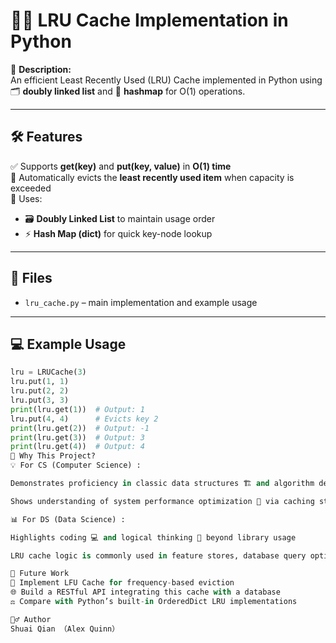 # 🚀✨ LRU Cache Implementation in Python

🔖 **Description:**  
An efficient Least Recently Used (LRU) Cache implemented in Python using 🗂️ **doubly linked list** and 🔑 **hashmap** for O(1) operations.

---

## 🛠️ Features

✅ Supports **get(key)** and **put(key, value)** in **O(1) time**  
🔁 Automatically evicts the **least recently used item** when capacity is exceeded  
🧩 Uses:
- 🗃️ **Doubly Linked List** to maintain usage order
- ⚡ **Hash Map (dict)** for quick key-node lookup

---

## 📂 Files

- `lru_cache.py` – main implementation and example usage

---

## 💻 Example Usage

```python
lru = LRUCache(3)
lru.put(1, 1)
lru.put(2, 2)
lru.put(3, 3)
print(lru.get(1))  # Output: 1
lru.put(4, 4)      # Evicts key 2
print(lru.get(2))  # Output: -1
print(lru.get(3))  # Output: 3
print(lru.get(4))  # Output: 4
🎯 Why This Project?
💡 For CS (Computer Science) :

Demonstrates proficiency in classic data structures 🏗️ and algorithm design ⚙️

Shows understanding of system performance optimization 🚀 via caching strategies

📊 For DS (Data Science) :

Highlights coding 💻 and logical thinking 🧠 beyond library usage

LRU cache logic is commonly used in feature stores, database query optimization, and large-scale data pipelines

🔮 Future Work
🌟 Implement LFU Cache for frequency-based eviction
🌐 Build a RESTful API integrating this cache with a database
⚖️ Compare with Python’s built-in OrderedDict LRU implementations

🙋‍♂️ Author
Shuai Qian （Alex Quinn）
